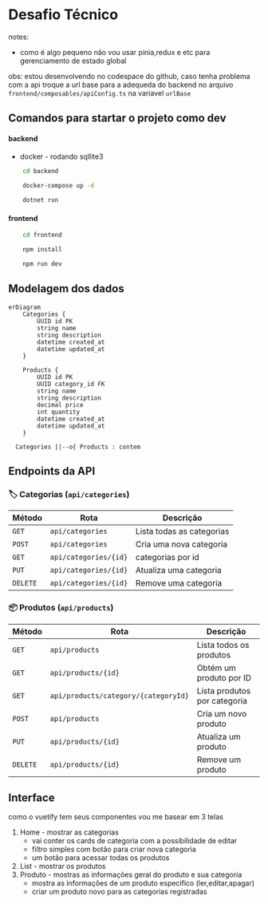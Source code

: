 # Desafio Técnico

notes: 
- como é algo pequeno não vou usar pinia,redux e etc para gerenciamento de estado global

obs: estou desenvolvendo no codespace do github, caso tenha problema com a api troque a url base para a adequeda do backend no arquivo `frontend/composables/apiConfig.ts` na variavel `urlBase`

## Comandos para startar o projeto como dev

#### backend
- docker - rodando sqllite3
```bash
    cd backend
    
    docker-compose up -d

    dotnet run
```

#### frontend
```bash
    cd frontend

    npm install

    npm run dev
```

## Modelagem dos dados

```mermaid
erDiagram
    Categories {
        UUID id PK
        string name
        string description
        datetime created_at
        datetime updated_at
    }
    
    Products {
        UUID id PK
        UUID category_id FK
        string name
        string description
        decimal price
        int quantity
        datetime created_at
        datetime updated_at
    }
    
  Categories ||--o{ Products : contem
```

## Endpoints da API

### 🏷️ Categorias (`api/categories`)

| Método  | Rota               | Descrição                              |
|---------|--------------------|----------------------------------------|
| `GET`   | `api/categories`      | Lista todas as categorias              |
| `POST`  | `api/categories`      | Cria uma nova categoria                |
| `GET`   | `api/categories/{id}` | categorias por id                      |
| `PUT`   | `api/categories/{id}` | Atualiza uma categoria                 |
| `DELETE`| `api/categories/{id}` | Remove uma categoria                   |



### 📦 Produtos (`api/products`)


| Método  | Rota                                 | Descrição                    |
|---------|--------------------------------------|------------------------------|
| `GET`   | `api/products`                       | Lista todos os produtos      |
| `GET`   | `api/products/{id}`                  | Obtém um produto por ID      |
| `GET`   | `api/products/category/{categoryId}` | Lista produtos por categoria |
| `POST`  | `api/products`                       | Cria um novo produto         |
| `PUT`   | `api/products/{id}`                  | Atualiza um produto          |
| `DELETE`| `api/products/{id}`                  | Remove um produto            |

## Interface

como o vuetify tem seus componentes vou me basear em 3 telas
1. Home - mostrar as categorias
    - vai conter os cards de categoria com a possibilidade de editar
    - filtro simples com botão para criar nova categoria
    - um botão para acessar todas os produtos
2. List - mostrar os produtos
3. Produto - mostras as informações geral do produto e sua categoria
    - mostra as informações de um produto especifico (ler,editar,apagar)
    - criar um produto novo para as categorias registradas
